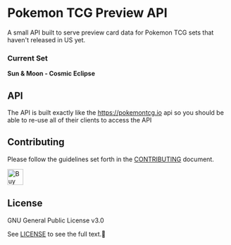 # Pokemon TCG Preview API

A small API built to serve preview card data for Pokemon TCG sets that haven't released in US yet. 

### Current Set  
**Sun & Moon - Cosmic Eclipse**

## API
The API is built exactly like the https://pokemontcg.io api so you should be able to re-use all of their clients to access the API

## Contributing

Please follow the guidelines set forth in the [CONTRIBUTING](CONTRIBUTING.md) document.

<a href='https://ko-fi.com/D1D5KEED' target='_blank'><img height='36' style='border:0px;height:36px;' src='https://az743702.vo.msecnd.net/cdn/kofi1.png?v=0' border='0' alt='Buy Me a Coffee at ko-fi.com' /></a>

## License

GNU General Public License v3.0

See [LICENSE](LICENSE) to see the full text.